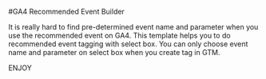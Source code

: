 #GA4 Recommended Event Builder

It is really hard to find pre-determined event name and parameter when you use the recommended event on GA4.
This template helps you to do recommended event tagging with select box.
You can only choose event name and parameter on select box when you create tag in GTM.

ENJOY
